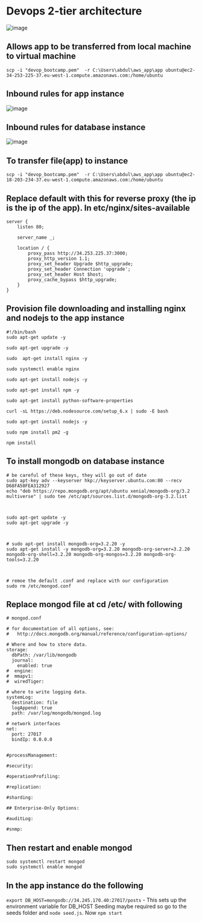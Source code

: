 # Devops 2-tier architecture
![image](https://user-images.githubusercontent.com/80905254/122024703-94df2900-cdc0-11eb-963b-f65f06e3bd4e.png)

## Allows app to be transferred from local machine to virtual machine
`scp -i "devop_bootcamp.pem"  -r C:\Users\abdul\aws_app\app ubuntu@ec2-34-253-225-37.eu-west-1.compute.amazonaws.com:/home/ubuntu`
## Inbound rules for app instance
![image](https://user-images.githubusercontent.com/80905254/122139110-1de97500-ce40-11eb-9f6e-4c8d176c8b5d.png)

## Inbound rules for database instance
![image](https://user-images.githubusercontent.com/80905254/122139049-f692a800-ce3f-11eb-81f4-804f5ed9496e.png)
## To transfer file(app) to instance
`scp -i "devop_bootcamp.pem"  -r C:\Users\abdul\aws_app\app ubuntu@ec2-18-203-234-37.eu-west-1.compute.amazonaws.com:/home/ubuntu`

## Replace default with this for reverse proxy (the ip is the ip of the app). In etc/nginx/sites-available
```
server {
	listen 80;

	server_name _;

	location / {
		proxy_pass http://34.253.225.37:3000;
		proxy_http_version 1.1;
		proxy_set_header Upgrade $http_upgrade;
		proxy_set_header Connection 'upgrade';
		proxy_set_header Host $host;
		proxy_cache_bypass $http_upgrade;
	}
}
```
## Provision file downloading and installing nginx and nodejs to the app instance
```
#!/bin/bash
sudo apt-get update -y

sudo apt-get upgrade -y

sudo  apt-get install nginx -y

sudo systemctl enable nginx

sudo apt-get install nodejs -y

sudo apt-get install npm -y

sudo apt-get install python-software-properties

curl -sL https://deb.nodesource.com/setup_6.x | sudo -E bash

sudo apt-get install nodejs -y

sudo npm install pm2 -g

npm install 
```

## To install mongodb on database instance
```
# be careful of these keys, they will go out of date
sudo apt-key adv --keyserver hkp://keyserver.ubuntu.com:80 --recv D68FA50FEA312927
echo "deb https://repo.mongodb.org/apt/ubuntu xenial/mongodb-org/3.2 multiverse" | sudo tee /etc/apt/sources.list.d/mongodb-org-3.2.list



sudo apt-get update -y
sudo apt-get upgrade -y



# sudo apt-get install mongodb-org=3.2.20 -y
sudo apt-get install -y mongodb-org=3.2.20 mongodb-org-server=3.2.20 mongodb-org-shell=3.2.20 mongodb-org-mongos=3.2.20 mongodb-org-tools=3.2.20



# remoe the default .conf and replace with our configuration
sudo rm /etc/mongod.conf
```

## Replace mongod file at cd /etc/ with following
```
# mongod.conf

# for documentation of all options, see:
#   http://docs.mongodb.org/manual/reference/configuration-options/

# Where and how to store data.
storage:
  dbPath: /var/lib/mongodb
  journal:
    enabled: true
#  engine:
#  mmapv1:
#  wiredTiger:

# where to write logging data.
systemLog:
  destination: file
  logAppend: true
  path: /var/log/mongodb/mongod.log

# network interfaces
net:
  port: 27017
  bindIp: 0.0.0.0


#processManagement:

#security:

#operationProfiling:

#replication:

#sharding:

## Enterprise-Only Options:

#auditLog:

#snmp:
```

## Then restart and enable mongod
```
sudo systemctl restart mongod
sudo systemctl enable mongod
```

## In the app instance do the following
`export DB_HOST=mongodb://34.245.170.40:27017/posts` - This sets up the environment variable for DB_HOST
Seeding maybe required so go to the seeds folder and `node seed.js`.
Now `npm start`

